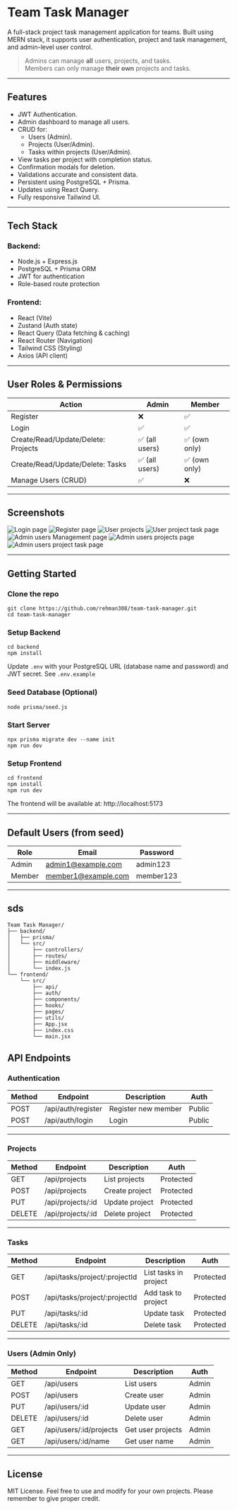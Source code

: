 # Team Task Manager

A full-stack project task management application for teams. Built using MERN stack, it supports user authentication, project and task management, and admin-level user control.

> Admins can manage **all** users, projects, and tasks.  
> Members can only manage **their own** projects and tasks.

---

## Features

- JWT Authentication.
- Admin dashboard to manage all users.
- CRUD for:
  - Users (Admin).
  - Projects (User/Admin).
  - Tasks within projects (User/Admin).
- View tasks per project with completion status.
- Confirmation modals for deletion.
- Validations accurate and consistent data.
- Persistent using PostgreSQL + Prisma.
- Updates using React Query.
- Fully responsive Tailwind UI.

---

## Tech Stack

### Backend:

- Node.js + Express.js
- PostgreSQL + Prisma ORM
- JWT for authentication
- Role-based route protection

### Frontend:

- React (Vite)
- Zustand (Auth state)
- React Query (Data fetching & caching)
- React Router (Navigation)
- Tailwind CSS (Styling)
- Axios (API client)

---

## User Roles & Permissions

| Action                              | Admin          | Member        |
| ----------------------------------- | -------------- | ------------- |
| Register                            | ❌             | ✅            |
| Login                               | ✅             | ✅            |
| Create/Read/Update/Delete: Projects | ✅ (all users) | ✅ (own only) |
| Create/Read/Update/Delete: Tasks    | ✅ (all users) | ✅ (own only) |
| Manage Users (CRUD)                 | ✅             | ❌            |

---

## Screenshots

![Login page](screenshots/login.jpeg)
![Register page](screenshots/register.jpeg)
![User projects](screenshots/user_projects.jpeg)
![User project task page](screenshots/user_tasks.jpeg)
![Admin users Management page](screenshots/admin_users.jpeg)
![Admin users projects page](screenshots/admin_projects.jpeg)
![Admin users project task page](screenshots/admin_tasks.jpeg)

---

## Getting Started

### Clone the repo

```
git clone https://github.com/rehman308/team-task-manager.git
cd team-task-manager
```

### Setup Backend

```
cd backend
npm install
```

Update `.env` with your PostgreSQL URL (database name and password) and JWT secret. See `.env.example`

### Seed Database (Optional)

```
node prisma/seed.js
```

### Start Server

```
npx prisma migrate dev --name init
npm run dev
```

### Setup Frontend

```
cd frontend
npm install
npm run dev
```

The frontend will be available at: http://localhost:5173

---

## Default Users (from seed)

| Role   | Email               | Password  |
| ------ | ------------------- | --------- |
| Admin  | admin1@example.com  | admin123  |
| Member | member1@example.com | member123 |

---

## sds

```
Team Task Manager/
├── backend/
│   ├── prisma/
│   └── src/
│       ├── controllers/
│       ├── routes/
│       ├── middleware/
│       └── index.js
└── frontend/
    └── src/
	    ├── api/
	    ├── auth/
	    ├── components/
	    ├── hooks/
        ├── pages/
        ├── utils/
        ├── App.jsx
        ├── index.css
        └── main.jsx
```

## API Endpoints

### Authentication

| Method | Endpoint           | Description         | Auth   |
| ------ | ------------------ | ------------------- | ------ |
| POST   | /api/auth/register | Register new member | Public |
| POST   | /api/auth/login    | Login               | Public |

---

### Projects

| Method | Endpoint          | Description    | Auth      |
| ------ | ----------------- | -------------- | --------- |
| GET    | /api/projects     | List projects  | Protected |
| POST   | /api/projects     | Create project | Protected |
| PUT    | /api/projects/:id | Update project | Protected |
| DELETE | /api/projects/:id | Delete project | Protected |

---

### Tasks

| Method | Endpoint                      | Description           | Auth      |
| ------ | ----------------------------- | --------------------- | --------- |
| GET    | /api/tasks/project/:projectId | List tasks in project | Protected |
| POST   | /api/tasks/project/:projectId | Add task to project   | Protected |
| PUT    | /api/tasks/:id                | Update task           | Protected |
| DELETE | /api/tasks/:id                | Delete task           | Protected |

---

### Users (Admin Only)

| Method | Endpoint                | Description       | Auth  |
| ------ | ----------------------- | ----------------- | ----- |
| GET    | /api/users              | List users        | Admin |
| POST   | /api/users              | Create user       | Admin |
| PUT    | /api/users/:id          | Update user       | Admin |
| DELETE | /api/users/:id          | Delete user       | Admin |
| GET    | /api/users/:id/projects | Get user projects | Admin |
| GET    | /api/users/:id/name     | Get user name     | Admin |

---

## License

MIT License. Feel free to use and modify for your own projects. Please remember to give proper credit.
